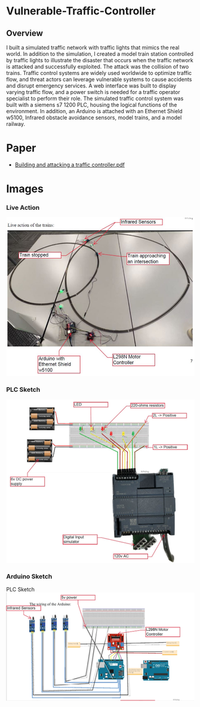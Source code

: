 # Vulnerable-Traffic-Controller
## Overview
I built a simulated traffic network with traffic lights that mimics the real world. In addition to the simulation, I created a model train station controlled by traffic lights to illustrate the disaster that occurs when the traffic network is attacked and successfully exploited. The attack was the collision of two trains. Traffic control systems are widely used worldwide to optimize traffic flow, and threat actors can leverage vulnerable systems to cause accidents and disrupt emergency services.
A web interface was built to display varying traffic flow, and a power switch is needed for a traffic operator specialist to perform their role.
The simulated traffic control system was built with a siemens s7 1200 PLC, housing the logical functions of the environment. In addition, an Arduino is attached with an Ethernet Shield w5100, Infrared obstacle avoidance sensors, model trains, and a model railway.

# Paper
* [Building and attacking a traffic controller.pdf](https://github.com/vcaster/Vulnerable-Traffic-Controller/blob/main/Building%20and%20attacking%20a%20traffic%20controller.pdf)
# Images
### Live Action
![Live Action](Fritzing/Live_action.jpeg)

### PLC Sketch
![PLC Sketch](Fritzing/PLC_sketch.jpeg)

### Arduino Sketch
PLC Sketch
![Arduino Sketch](Fritzing/Arduino_fritzing_sketch.jpeg)
